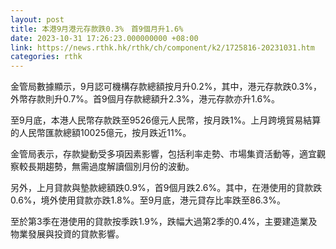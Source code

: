 ```yaml
---
layout: post
title: 本港9月港元存款跌0.3%　首9個月升1.6%
date: 2023-10-31 17:26:23.000000000 +08:00
link: https://news.rthk.hk/rthk/ch/component/k2/1725816-20231031.htm
categories: rthk
---
```


金管局數據顯示，9月認可機構存款總額按月升0.2%，其中，港元存款跌0.3%，外幣存款則升0.7%。首9個月存款總額升2.3%，港元存款亦升1.6%。

至9月底，本港人民幣存款跌至9526億元人民幣，按月跌1%。上月跨境貿易結算的人民幣匯款總額10025億元，按月跌近11%。

金管局表示，存款變動受多項因素影響，包括利率走勢、市場集資活動等，適宜觀察較長期趨勢，無需過度解讀個別月份的波動。

另外，上月貸款與墊款總額跌0.9%，首9個月跌2.6%。其中，在港使用的貸款跌0.6%，境外使用貸款亦跌1.8%。至9月底，港元貸存比率跌至86.3%。

至於第3季在港使用的貸款按季跌1.9%，跌幅大過第2季的0.4%，主要建造業及物業發展與投資的貸款影響。
